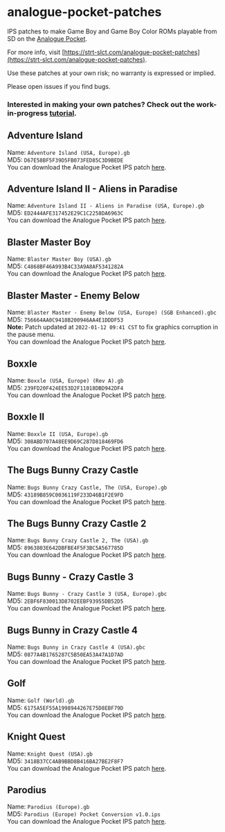 # analogue-pocket-patches

IPS patches to make Game Boy and Game Boy Color ROMs playable from SD on the [Analogue Pocket](https://www.analogue.co/pocket).

For more info, visit [https://strt-slct.com/analogue-pocket-patches](https://strt-slct.com/analogue-pocket-patches).

Use these patches at your own risk; no warranty is expressed or implied.

Please open issues if you find bugs.

### Interested in making your own patches? Check out the work-in-progress [tutorial](TUTORIAL.md).

## Adventure Island
Name: `Adventure Island (USA, Europe).gb` \
MD5: `D67E58BF5F39D5FB073FED85C3D9BEDE` \
You can download the Analogue Pocket IPS patch [here](https://github.com/treyturner/analogue-pocket-patches/raw/main/Adventure%20Island%20(USA,%20Europe)%20Pocket%20Conversion%20v1.0.ips).

## Adventure Island II - Aliens in Paradise
Name: `Adventure Island II - Aliens in Paradise (USA, Europe).gb` \
MD5: `ED2444AFE317452E29C1C2258DA6963C` \
You can download the Analogue Pocket IPS patch [here](https://github.com/treyturner/analogue-pocket-patches/raw/main/Adventure%20Island%20II%20-%20Aliens%20in%20Paradise%20(USA,%20Europe)%20Pocket%20Conversion%20v1.0.ips).

## Blaster Master Boy
Name: `Blaster Master Boy (USA).gb` \
MD5: `C4868BF46A993B4C33A9A8AF5341282A` \
You can download the Analogue Pocket IPS patch [here](https://github.com/treyturner/analogue-pocket-patches/raw/main/Blaster%20Master%20Boy%20(USA)%20Pocket%20Conversion%20v1.0.ips).

## Blaster Master - Enemy Below
Name: `Blaster Master - Enemy Below (USA, Europe) (SGB Enhanced).gbc` \
MD5: `756664AA0C9418B200946AA4E1DDDF53` \
__Note:__ Patch updated at `2022-01-12 09:41 CST` to fix graphics corruption in the pause menu. \
You can download the Analogue Pocket IPS patch [here](https://github.com/treyturner/analogue-pocket-patches/raw/main/Blaster%20Master%20-%20Enemy%20Below%20(USA,%20Europe)%20(SGB%20Enhanced)%20Pocket%20Conversion%20v1.1.ips).

## Boxxle
Name: `Boxxle (USA, Europe) (Rev A).gb` \
MD5: `239FD20F424EE53D2F11018DBD942DF4` \
You can download the Analogue Pocket IPS patch [here](https://github.com/treyturner/analogue-pocket-patches/raw/main/Boxxle%20(USA,%20Europe)%20(Rev%20A)%20Pocket%20Conversion%20v1.0.ips).

## Boxxle II
Name: `Boxxle II (USA, Europe).gb` \
MD5: `308ABD707A48EE9D69C287D818469FD6` \
You can download the Analogue Pocket IPS patch [here](https://github.com/treyturner/analogue-pocket-patches/raw/main/Boxxle%20II%20(USA,%20Europe)%20Pocket%20Conversion%20v1.0.ips).

## The Bugs Bunny Crazy Castle 
Name: `Bugs Bunny Crazy Castle, The (USA, Europe).gb` \
MD5: `43189B859C0036119F233D46B1F2E9FD` \
You can download the Analogue Pocket IPS patch [here](https://github.com/treyturner/analogue-pocket-patches/raw/main/Bugs%20Bunny%20Crazy%20Castle,%20The%20(USA,%20Europe)%20Pocket%20Conversion%20v1.0.ips).

## The Bugs Bunny Crazy Castle 2
Name: `Bugs Bunny Crazy Castle 2, The (USA).gb` \
MD5: `8963803E642DBFBE4F5F3BC5A567785D` \
You can download the Analogue Pocket IPS patch [here](https://github.com/treyturner/analogue-pocket-patches/raw/main/Bugs%20Bunny%20Crazy%20Castle%202,%20The%20(USA)%20Pocket%20Conversion%20v1.0.ips).

##  Bugs Bunny - Crazy Castle 3
Name: `Bugs Bunny - Crazy Castle 3 (USA, Europe).gbc` \
MD5: `2EBF6F830013D8702EEBF93955DB52D5` \
You can download the Analogue Pocket IPS patch [here](https://github.com/treyturner/analogue-pocket-patches/raw/main/Bugs%20Bunny%20-%20Crazy%20Castle%203%20(USA,%20Europe)%20Pocket%20Conversion%20v1.0.ips).

##  Bugs Bunny in Crazy Castle 4
Name: `Bugs Bunny in Crazy Castle 4 (USA).gbc` \
MD5: `0877A4B1765287C5B50EA53A47A1D7AD` \
You can download the Analogue Pocket IPS patch [here](https://github.com/treyturner/analogue-pocket-patches/raw/main/Bugs%20Bunny%20in%20Crazy%20Castle%204%20(USA)%20Pocket%20Conversion%20v1.0.ips).

## Golf
Name: `Golf (World).gb` \
MD5: `6175A5EF55A1998944267E75D8EBF79D` \
You can download the Analogue Pocket IPS patch [here](https://github.com/treyturner/analogue-pocket-patches/raw/main/Golf%20(World)%20Pocket%20Conversion%20v1.0.ips).

## Knight Quest
Name: `Knight Quest (USA).gb` \
MD5: `3418B37CC4AB9BBD8B416BA27BE2F8F7` \
You can download the Analogue Pocket IPS patch [here](https://github.com/treyturner/analogue-pocket-patches/raw/main/Knight%20Quest%20(USA)%20Pocket%20Conversion%20v1.0.ips).

## Parodius
Name: `Parodius (Europe).gb`\
MD5: `Parodius (Europe) Pocket Conversion v1.0.ips` \
You can download the Analogue Pocket IPS patch [here](https://github.com/treyturner/analogue-pocket-patches/raw/main/Parodius%20(Europe)%20Pocket%20Conversion%20v1.0.ips).
